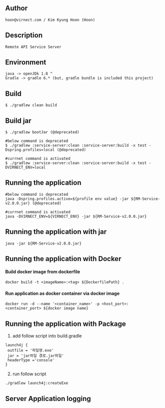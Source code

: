 ## Author

```
hoon@virnect.com / Kim Kyung Hoon (Hoon)
```

## Description      
```
Remote API Service Server
```

## Environment

```
java -> openJDk 1.8 ^
Gradle -> gradle 6.* (but, gradle bundle is included this project)
```

## Build

```
$ ./gradlew clean build
```

## Build jar 

```
$ ./gradlew bootJar (@deprecated)

#below command is deprecated
$ ./gradlew :service-server:clean :service-server:build -x test -Dspring.profiles=local (@deprecated)

#currnet command is activated
$ ./gradlew :service-server:clean :service-server:build -x test -DVIRNECT_ENV=local
```

## Running the application

```shell script
#below command is deprecated
java -Dspring.profiles.active=${profile env value} -jar ${RM-Service-v2.0.0.jar} (@deprecated)

#currnet command is activated
java -DVIRNECT_ENV=${VIRNECT_ENV} -jar ${RM-Service-v2.0.0.jar}
```

## Running the application with jar

```shell script
java -jar ${RM-Service-v2.0.0.jar}
```


## Running the application with Docker

#### Build docker image from dockerfile
```shell script
docker build -t <imageName>:<tag> ${DockerfilePath} .
```

#### Run application as docker container via docker image
```shell script
docker run -d --name '<container_name>' -p <host_port>:<container_port> ${docker image name}
```
## Running the application with Package
1. add follow script into build.gradle
```
launch4j { 
 outfile = '파일명.exe'
 jar = 'jar파일 경로.jar파일'
 headerType ='console'
}
```
2. run follow script
```shell script
./gradlew launch4j:createExe
```

## Server Application logging

